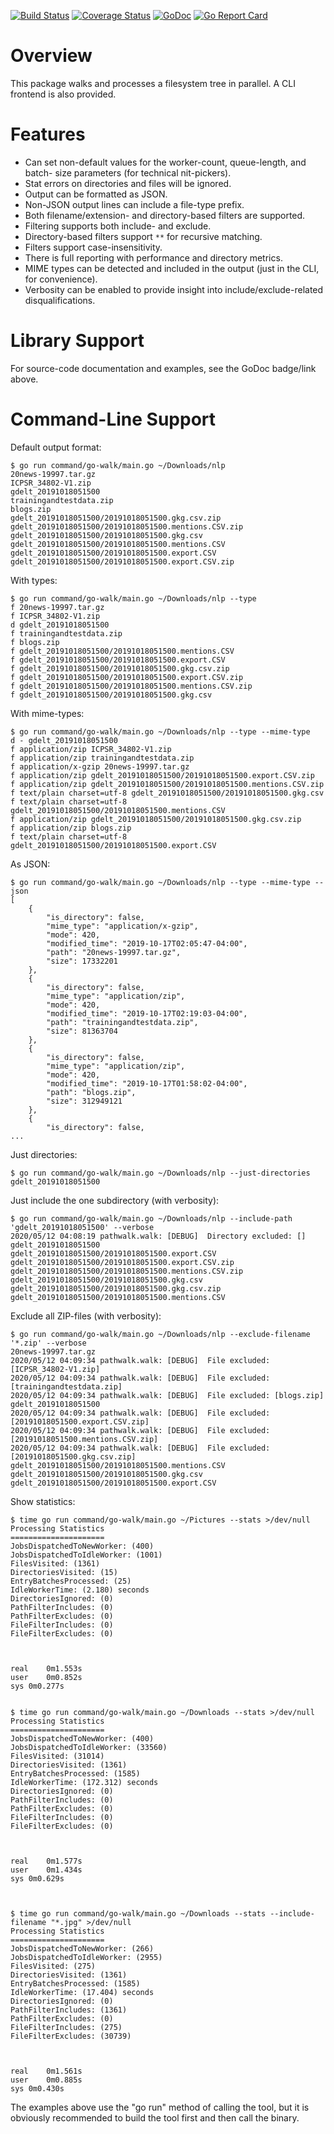 [![Build Status](https://travis-ci.org/dsoprea/go-parallel-walker.svg?branch=master)](https://travis-ci.org/dsoprea/go-parallel-walker)
[![Coverage Status](https://coveralls.io/repos/github/dsoprea/go-parallel-walker/badge.svg?branch=master)](https://coveralls.io/github/dsoprea/go-parallel-walker?branch=master)
[![GoDoc](https://godoc.org/github.com/dsoprea/go-parallel-walker?status.svg)](https://godoc.org/github.com/dsoprea/go-parallel-walker)
[![Go Report Card](https://goreportcard.com/badge/github.com/dsoprea/go-parallel-walker)](https://goreportcard.com/report/github.com/dsoprea/go-parallel-walker)

# Overview

This package walks and processes a filesystem tree in parallel. A CLI frontend
is also provided.


# Features

- Can set non-default values for the worker-count, queue-length, and batch-
size parameters (for technical nit-pickers).
- Stat errors on directories and files will be ignored.
- Output can be formatted as JSON.
- Non-JSON output lines can include a file-type prefix.
- Both filename/extension- and directory-based filters are supported.
- Filtering supports both include- and exclude.
- Directory-based filters support `**` for recursive matching.
- Filters support case-insensitivity.
- There is full reporting with performance and directory metrics.
- MIME types can be detected and included in the output (just in the CLI, for convenience).
- Verbosity can be enabled to provide insight into include/exclude-related
  disqualifications.


# Library Support

For source-code documentation and examples, see the GoDoc badge/link above.


# Command-Line Support

Default output format:

```
$ go run command/go-walk/main.go ~/Downloads/nlp
20news-19997.tar.gz
ICPSR_34802-V1.zip
gdelt_20191018051500
trainingandtestdata.zip
blogs.zip
gdelt_20191018051500/20191018051500.gkg.csv.zip
gdelt_20191018051500/20191018051500.mentions.CSV.zip
gdelt_20191018051500/20191018051500.gkg.csv
gdelt_20191018051500/20191018051500.mentions.CSV
gdelt_20191018051500/20191018051500.export.CSV
gdelt_20191018051500/20191018051500.export.CSV.zip
```

With types:

```
$ go run command/go-walk/main.go ~/Downloads/nlp --type
f 20news-19997.tar.gz
f ICPSR_34802-V1.zip
d gdelt_20191018051500
f trainingandtestdata.zip
f blogs.zip
f gdelt_20191018051500/20191018051500.mentions.CSV
f gdelt_20191018051500/20191018051500.export.CSV
f gdelt_20191018051500/20191018051500.gkg.csv.zip
f gdelt_20191018051500/20191018051500.export.CSV.zip
f gdelt_20191018051500/20191018051500.mentions.CSV.zip
f gdelt_20191018051500/20191018051500.gkg.csv
```

With mime-types:

```
$ go run command/go-walk/main.go ~/Downloads/nlp --type --mime-type
d - gdelt_20191018051500
f application/zip ICPSR_34802-V1.zip
f application/zip trainingandtestdata.zip
f application/x-gzip 20news-19997.tar.gz
f application/zip gdelt_20191018051500/20191018051500.export.CSV.zip
f application/zip gdelt_20191018051500/20191018051500.mentions.CSV.zip
f text/plain charset=utf-8 gdelt_20191018051500/20191018051500.gkg.csv
f text/plain charset=utf-8 gdelt_20191018051500/20191018051500.mentions.CSV
f application/zip gdelt_20191018051500/20191018051500.gkg.csv.zip
f application/zip blogs.zip
f text/plain charset=utf-8 gdelt_20191018051500/20191018051500.export.CSV
```

As JSON:

```
$ go run command/go-walk/main.go ~/Downloads/nlp --type --mime-type --json
[
    {
        "is_directory": false,
        "mime_type": "application/x-gzip",
        "mode": 420,
        "modified_time": "2019-10-17T02:05:47-04:00",
        "path": "20news-19997.tar.gz",
        "size": 17332201
    },
    {
        "is_directory": false,
        "mime_type": "application/zip",
        "mode": 420,
        "modified_time": "2019-10-17T02:19:03-04:00",
        "path": "trainingandtestdata.zip",
        "size": 81363704
    },
    {
        "is_directory": false,
        "mime_type": "application/zip",
        "mode": 420,
        "modified_time": "2019-10-17T01:58:02-04:00",
        "path": "blogs.zip",
        "size": 312949121
    },
    {
        "is_directory": false,
...
```

Just directories:

```
$ go run command/go-walk/main.go ~/Downloads/nlp --just-directories
gdelt_20191018051500
```

Just include the one subdirectory (with verbosity):

```
$ go run command/go-walk/main.go ~/Downloads/nlp --include-path 'gdelt_20191018051500' --verbose
2020/05/12 04:08:19 pathwalk.walk: [DEBUG]  Directory excluded: []
gdelt_20191018051500
gdelt_20191018051500/20191018051500.export.CSV
gdelt_20191018051500/20191018051500.export.CSV.zip
gdelt_20191018051500/20191018051500.mentions.CSV.zip
gdelt_20191018051500/20191018051500.gkg.csv
gdelt_20191018051500/20191018051500.gkg.csv.zip
gdelt_20191018051500/20191018051500.mentions.CSV
```

Exclude all ZIP-files (with verbosity):

```
$ go run command/go-walk/main.go ~/Downloads/nlp --exclude-filename '*.zip' --verbose
20news-19997.tar.gz
2020/05/12 04:09:34 pathwalk.walk: [DEBUG]  File excluded: [ICPSR_34802-V1.zip]
2020/05/12 04:09:34 pathwalk.walk: [DEBUG]  File excluded: [trainingandtestdata.zip]
2020/05/12 04:09:34 pathwalk.walk: [DEBUG]  File excluded: [blogs.zip]
gdelt_20191018051500
2020/05/12 04:09:34 pathwalk.walk: [DEBUG]  File excluded: [20191018051500.export.CSV.zip]
2020/05/12 04:09:34 pathwalk.walk: [DEBUG]  File excluded: [20191018051500.mentions.CSV.zip]
2020/05/12 04:09:34 pathwalk.walk: [DEBUG]  File excluded: [20191018051500.gkg.csv.zip]
gdelt_20191018051500/20191018051500.mentions.CSV
gdelt_20191018051500/20191018051500.gkg.csv
gdelt_20191018051500/20191018051500.export.CSV
```

Show statistics:

```
$ time go run command/go-walk/main.go ~/Pictures --stats >/dev/null
Processing Statistics
=====================
JobsDispatchedToNewWorker: (400)
JobsDispatchedToIdleWorker: (1001)
FilesVisited: (1361)
DirectoriesVisited: (15)
EntryBatchesProcessed: (25)
IdleWorkerTime: (2.180) seconds
DirectoriesIgnored: (0)
PathFilterIncludes: (0)
PathFilterExcludes: (0)
FileFilterIncludes: (0)
FileFilterExcludes: (0)



real    0m1.553s
user    0m0.852s
sys 0m0.277s


$ time go run command/go-walk/main.go ~/Downloads --stats >/dev/null
Processing Statistics
=====================
JobsDispatchedToNewWorker: (400)
JobsDispatchedToIdleWorker: (33560)
FilesVisited: (31014)
DirectoriesVisited: (1361)
EntryBatchesProcessed: (1585)
IdleWorkerTime: (172.312) seconds
DirectoriesIgnored: (0)
PathFilterIncludes: (0)
PathFilterExcludes: (0)
FileFilterIncludes: (0)
FileFilterExcludes: (0)



real    0m1.577s
user    0m1.434s
sys 0m0.629s



$ time go run command/go-walk/main.go ~/Downloads --stats --include-filename "*.jpg" >/dev/null
Processing Statistics
=====================
JobsDispatchedToNewWorker: (266)
JobsDispatchedToIdleWorker: (2955)
FilesVisited: (275)
DirectoriesVisited: (1361)
EntryBatchesProcessed: (1585)
IdleWorkerTime: (17.404) seconds
DirectoriesIgnored: (0)
PathFilterIncludes: (1361)
PathFilterExcludes: (0)
FileFilterIncludes: (275)
FileFilterExcludes: (30739)



real    0m1.561s
user    0m0.885s
sys 0m0.430s
```

The examples above use the "go run" method of calling the tool, but it is
obviously recommended to build the tool first and then call the binary.
